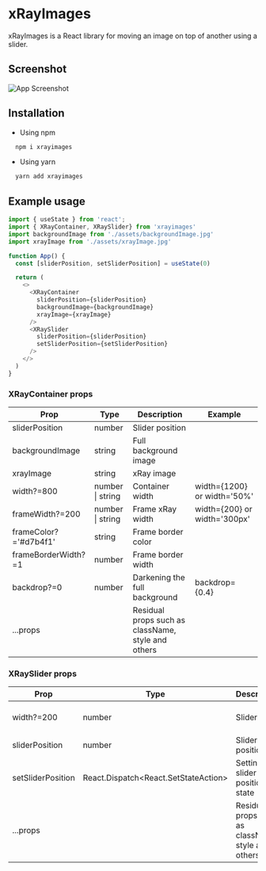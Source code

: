 # xRayImages

xRayImages is a React library for moving an image on top of another using a slider.

## Screenshot

![App Screenshot](https://github.com/VadimDanilin/xRayImages/assets/122484588/9fe628c3-cc31-4b7a-af8b-5db82a18aa3f)

## Installation
- Using npm
```bash
  npm i xrayimages
```

- Using yarn
```bash
  yarn add xrayimages
```

## Example usage

```React.js
import { useState } from 'react';
import { XRayContainer, XRaySlider} from 'xrayimages'
import backgroundImage from './assets/backgroundImage.jpg'
import xrayImage from './assets/xrayImage.jpg'

function App() {
  const [sliderPosition, setSliderPosition] = useState(0)

  return (
    <>
      <XRayContainer
        sliderPosition={sliderPosition}
        backgroundImage={backgroundImage}
        xrayImage={xrayImage}
      />
      <XRaySlider
        sliderPosition={sliderPosition}
        setSliderPosition={setSliderPosition}
      />
    </>
  )
}
```

### XRayContainer props

| Prop | Type | Description | Example |
|------|------|-------------|---------|
| sliderPosition | number | Slider position |
| backgroundImage | string | Full background image |
| xrayImage | string | xRay image |
| width?=800 | number \| string | Container width | width={1200} or width='50%' |
| frameWidth?=200 | number \| string | Frame xRay width | width={200} or width='300px' |
| frameColor?='#d7b4f1' | string | Frame border color |
| frameBorderWidth?=1 | number | Frame border width |
| backdrop?=0 | number | Darkening the full background | backdrop={0.4} |
| ...props | | Residual props such as className, style and others |

### XRaySlider props

| Prop | Type | Description | Example |
|------|------|-------------|---------|
| width?=200 | number | Slider width | width={200} or width='50%' |
| sliderPosition | number | Slider position |
| setSliderPosition | React.Dispatch<React.SetStateAction<number>> | Setting the slider position state |
| ...props | | Residual props such as className, style and others |